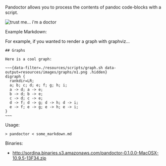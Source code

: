 
Pandoctor allows you to process the contents of pandoc code-blocks with a script.

<img src="https://raw.github.com/sordina/pandoctor/master/trust-me-im-a-doctor.jpg" alt="trust me... i'm a doctor" />

Example Markdown:


For example, if you wanted to render a graph with graphviz...

    ## Graphs

    Here is a cool graph:

    ~~~{data-filter=./resources/scripts/graph.sh data-output=resources/images/graphs/n1.png .hidden}
    digraph {
      rankdir=LR;
      a; b; c; d; e; f; g; h; i;
      a -> d; a -> e;
      b -> d; b -> e;
      c -> d; c -> e;
      d -> f; d -> g; d -> h; d -> i;
      e -> f; e -> g; e -> h; e -> i;
    }
    ~~~

Usage:

    > pandoctor < some_markdown.md

Binaries:

* <http://sordina.binaries.s3.amazonaws.com/pandoctor-0.1.0.0-MacOSX-10.9.5-13F34.zip>
